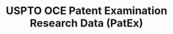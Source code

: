 ---
bigquery: https://console.cloud.google.com/bigquery?p=patents-public-data&d=uspto_oce_pair&page=dataset
citation: 'Graham, S. Marco, A., and Miller, A. (2015). “The USPTO Patent Examination
  Research Dataset: A Window on the Process of Patent Examination.”'
contributors: Graham, S. Marco, A., Miller, A.
cost: None
description: The latest version of PatEx (referred to below as the 2020 release) contains
  detailed information on nearly 11.9 million publicly-viewable provisional and non-provisional
  patent applications to the USPTO and over 4.6 million Patent Cooperation Treaty
  (PCT) applications. It is based on data that OCE downloaded from the Patent Examination
  Data System (PEDS) in April, 2021. The PEDS data are sourced from Public PAIR. The
  first time that OCE used PEDS as the basis of PatEx was for the 2019 release. We
  took the PEDS data and organized it into the familiar PatEx data files, which are
  based on the organization of the Public PAIR portal. The data files include information
  on each application’s characteristics, prosecution history, continuation history,
  claims of foreign priority, patent term adjustment history, publication history,
  and correspondence address information.
documentation: 'For the 2019 and later releases, new technical documentation is available
  https://www.uspto.gov/sites/default/files/documents/PatEx-2019-Technical-Doc.pdf


  A document describing the 2014-2017 data sets is available and can be cited as:
  Graham, Stuart J.H. and Marco, Alan C. and Miller, Richard, The USPTO Patent Examination
  Research Dataset: A Window on the Process of Patent Examination (November 30, 2015).
  Available at SSRN: https://ssrn.com/abstract=2702637.'
last_edit: Mon, 04 Apr 2022 19:06:22 GMT
location: https://www.uspto.gov/ip-policy/economic-research/research-datasets/patent-examination-research-dataset-public-pair
maintained_by: EconomicsData@uspto.gov
related_publications: https://ssrn.com/abstract=29956744, https://ssrn.com/abstract=2702637
schema_fields: '[''inventor_name_first'', ''filing_date'', ''examiner_name_first'',
  ''correspondence_name_line_1'', ''confirm_number'', ''status_code'', ''appl_status_date'',
  ''atty_docket_number'', ''inventor_country_name'', ''earliest_pgpub_date'', ''recorded_date'',
  ''disposal_type'', ''invention_subject_matter'', ''application_number'', ''foreign_parent_id'',
  ''inventor_address_type'', ''correspondence_city'', ''patent_number'', ''invention_title'',
  ''aia_first_to_file'', ''abandon_date'', ''correspondence_region_code'', ''correspondence_region_name'',
  ''file_location'', ''uspc_subclass'', ''inventor_name_last'', ''application_type'',
  ''inventor_country_code'', ''parent_application_number'', ''child_application_number'',
  ''parent_country_code'', ''examiner_id'', ''parent_filing_date'', ''correspondence_name_line_2'',
  ''correspondence_postal_code'', ''event_description'', ''inventor_name_middle'',
  ''correspondence_street_line_1'', ''inventor_region_code'', ''file_location_date'',
  ''appl_status_code'', ''correspondence_country_name'', ''examiner_name_middle'',
  ''sequence_number'', ''correspondence_country_code'', ''examiner_art_unit'', ''wipo_pub_date'',
  ''examiner_name_last'', ''inventor_rank'', ''status_description'', ''continuation_type'',
  ''parent_country'', ''child_filing_date'', ''correspondence_street_line_2'', ''wipo_pub_number'',
  ''event_code'', ''patent_issue_date'', ''uspc_class'', ''earliest_pgpub_number'',
  ''foreign_parent_date'', ''application_number_pair'', ''small_entity_indicator'',
  ''customer_number'']'
shortname: patex
tags:
- patents
- legal
- history
terms_of_use: 'USPTO’s online databases are not designed or intended to be a source
  for bulk downloads of USPTO data when accessed through the website’s interfaces.
  Individuals, companies, IP addresses, or blocks of IP addresses who, in effect,
  deny or decrease service by generating unusually high numbers of database accesses
  (searches, pages, or hits), whether generated manually or in an automated fashion,
  may be denied access to USPTO servers without notice.


  Bulk data products may be separately obtained from the USPTO, either for free or
  at the cost of dissemination. For details, see information on Electronic Bulk Data
  Products: https://www.uspto.gov/learning-and-resources/electronic-bulk-data-products'
title: USPTO OCE Patent Examination Research Data (PatEx)
uuid: 4342caa7-23af-420c-b2f6-6088f133df6a
---